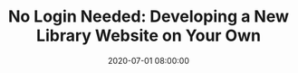 ---
layout: poster
title: "No Login Needed: Developing a New Library Website on Your Own"
description: "This poster focuses on the development of a new academic library website at a small private university, following a sudden shift to a new university website model. At the beginning of the Fall 2019 semester, the University moved to a new website model that separated its existing website into two: an internal website for current members of the University, and an external website for users outside of the university. Due to this shift almost all of the undergraduate library’s content was placed behind a login barrier on the internal website, which extended the research and information gathering process for current members of the University, and prevented users and researchers from outside the University from accessing it. After discussions with necessary stakeholders and upper administration, it was decided that the undergraduate library would create and manage its own website. This poster chronicles the development and implementation of the new website by a single librarian, and showcases the major issues the librarian tackled during the website’s development."
date: 2020-07-01 08:00:00
speaker-data: [24]
presenters:
  - {
      name: Chris Deems,
      bio: Chris Deems is the Systems and Technology Librarian at Ohio Northern University and currently serves as the newest TEDSIG Co-Chair. He graduated from The Ohio State University in 2015 with a BA in History, and from the University of Texas at Austin with an MSIS in 2017.,
      institution: Ohio Northern University
    }
video: "//www.youtube.com/embed/{video-is}"
isStaticPost: false
published: true
---